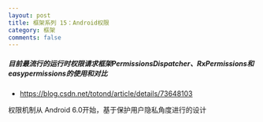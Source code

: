 ```yaml
---
layout: post
title: 框架系列 15：Android权限
category: 框架
comments: false
---
```



##### 目前最流行的运行时权限请求框架PermissionsDispatcher、RxPermissions和easypermissions的使用和对比

* <https://blog.csdn.net/totond/article/details/73648103>


权限机制从 Android 6.0开始，基于保护用户隐私角度进行的设计

